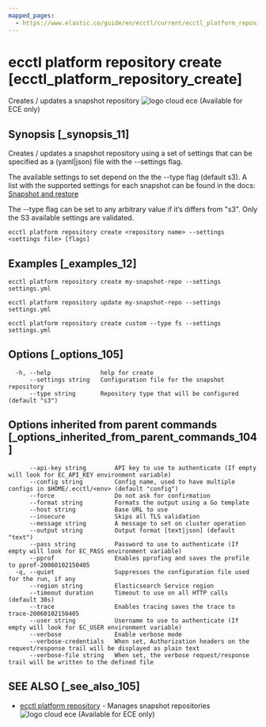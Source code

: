 ```yaml
---
mapped_pages:
  - https://www.elastic.co/guide/en/ecctl/current/ecctl_platform_repository_create.html
---
```


# ecctl platform repository create [ecctl_platform_repository_create]

Creates / updates a snapshot repository ![logo cloud ece](https://doc-icons.s3.us-east-2.amazonaws.com/logo_cloud_ece.svg "Supported on {{ece}}") (Available for ECE only)


## Synopsis [_synopsis_11]

Creates / updates a snapshot repository using a set of settings that can be specified as a (yaml|json) file with the --settings flag.

The available settings to set depend on the the --type flag (default s3). A list with the supported settings for each snapshot can be found in the docs: [Snapshot and restore](docs-content://deploy-manage/tools/snapshot-and-restore.md)

The --type flag can be set to any arbitrary value if it’s differs from "s3". Only the S3 available settings are validated.

```
ecctl platform repository create <repository name> --settings <settings file> [flags]
```


## Examples [_examples_12]

```
ecctl platform repository create my-snapshot-repo --settings settings.yml

ecctl platform repository update my-snapshot-repo --settings settings.yml

ecctl platform repository create custom --type fs --settings settings.yml
```


## Options [_options_105]

```
  -h, --help              help for create
      --settings string   Configuration file for the snapshot repository
      --type string       Repository type that will be configured (default "s3")
```


## Options inherited from parent commands [_options_inherited_from_parent_commands_104]

```
      --api-key string        API key to use to authenticate (If empty will look for EC_API_KEY environment variable)
      --config string         Config name, used to have multiple configs in $HOME/.ecctl/<env> (default "config")
      --force                 Do not ask for confirmation
      --format string         Formats the output using a Go template
      --host string           Base URL to use
      --insecure              Skips all TLS validation
      --message string        A message to set on cluster operation
      --output string         Output format [text|json] (default "text")
      --pass string           Password to use to authenticate (If empty will look for EC_PASS environment variable)
      --pprof                 Enables pprofing and saves the profile to pprof-20060102150405
  -q, --quiet                 Suppresses the configuration file used for the run, if any
      --region string         Elasticsearch Service region
      --timeout duration      Timeout to use on all HTTP calls (default 30s)
      --trace                 Enables tracing saves the trace to trace-20060102150405
      --user string           Username to use to authenticate (If empty will look for EC_USER environment variable)
      --verbose               Enable verbose mode
      --verbose-credentials   When set, Authorization headers on the request/response trail will be displayed as plain text
      --verbose-file string   When set, the verbose request/response trail will be written to the defined file
```


## SEE ALSO [_see_also_105]

* [ecctl platform repository](/reference/ecctl_platform_repository.md)	 - Manages snapshot repositories ![logo cloud ece](https://doc-icons.s3.us-east-2.amazonaws.com/logo_cloud_ece.svg "Supported on {{ece}}") (Available for ECE only)


